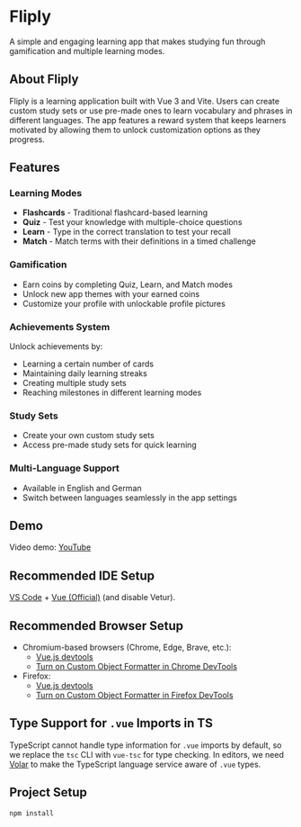 # Fliply

A simple and engaging learning app that makes studying fun through gamification and multiple learning modes.

## About Fliply

Fliply is a learning application built with Vue 3 and Vite. Users can create custom study sets or use pre-made ones to learn vocabulary and phrases in different languages. The app features a reward system that keeps learners motivated by allowing them to unlock customization options as they progress.

## Features

### Learning Modes

- **Flashcards** - Traditional flashcard-based learning
- **Quiz** - Test your knowledge with multiple-choice questions
- **Learn** - Type in the correct translation to test your recall
- **Match** - Match terms with their definitions in a timed challenge

### Gamification

- Earn coins by completing Quiz, Learn, and Match modes
- Unlock new app themes with your earned coins
- Customize your profile with unlockable profile pictures

### Achievements System

Unlock achievements by:

- Learning a certain number of cards
- Maintaining daily learning streaks
- Creating multiple study sets
- Reaching milestones in different learning modes

### Study Sets

- Create your own custom study sets
- Access pre-made study sets for quick learning

### Multi-Language Support

- Available in English and German
- Switch between languages seamlessly in the app settings

## Demo
Video demo: [YouTube](https://www.youtube.com/watch?v=2r9RwOVMajc)

## Recommended IDE Setup

[VS Code](https://code.visualstudio.com/) + [Vue (Official)](https://marketplace.visualstudio.com/items?itemName=Vue.volar) (and disable Vetur).

## Recommended Browser Setup

- Chromium-based browsers (Chrome, Edge, Brave, etc.):
  - [Vue.js devtools](https://chromewebstore.google.com/detail/vuejs-devtools/nhdogjmejiglipccpnnnanhbledajbpd)
  - [Turn on Custom Object Formatter in Chrome DevTools](http://bit.ly/object-formatters)
- Firefox:
  - [Vue.js devtools](https://addons.mozilla.org/en-US/firefox/addon/vue-js-devtools/)
  - [Turn on Custom Object Formatter in Firefox DevTools](https://fxdx.dev/firefox-devtools-custom-object-formatters/)

## Type Support for `.vue` Imports in TS

TypeScript cannot handle type information for `.vue` imports by default, so we replace the `tsc` CLI with `vue-tsc` for type checking. In editors, we need [Volar](https://marketplace.visualstudio.com/items?itemName=Vue.volar) to make the TypeScript language service aware of `.vue` types.

## Project Setup

```sh
npm install
```
